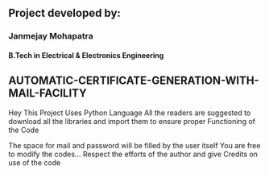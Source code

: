 ## Project developed by:          
### Janmejay Mohapatra 
#### B.Tech in Electrical & Electronics Engineering

## AUTOMATIC-CERTIFICATE-GENERATION-WITH-MAIL-FACILITY

Hey This Project Uses Python Language
All the readers are suggested to download all the libraries and import them to ensure proper 
Functioning of the Code

The space for mail and password will be filled by the user itself
You are free to modify the codes...
Respect the efforts of the author and give Credits on use of the code
